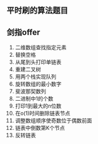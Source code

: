 ## 平时刷的算法题目

## 剑指offer

1. 二维数组查找指定元素
2. 替换空格
3. 从尾到头打印单链表
4. 重建二叉树
5. 用两个栈实现队列
6. 旋转数组的最小数字
7. 斐波那契数列
8. 二进制中1的个数
9. 打印1到最大的n位数
10. 在o(1)时间删除链表节点
11. 调整数组顺序使奇数位于偶数前面
12. 链表中倒数第K个节点
13. 反转链表

